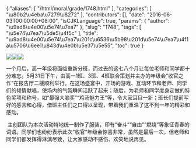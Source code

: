 {
    "aliases": [
        "/html/moral/grade/1748.html"
    ],
    "categories": [
        "\u80b2\u4eba\u7279\u8272"
    ],
    "contributors": [],
    "date": "2016-06-03T00:00:00+08:00",
    "isCJKLanguage": true,
    "params": {
        "author": "\u9ad8\u4e00\u5e74\u7ea7"
    },
    "slug": "1748",
    "tags": [
        "\u5e74\u7ea7\u5de5\u4f5c"
    ],
    "title": "\u9ad8\u4e00\u5e74\u7ea7\u201c\u6536\u5b98\u201d\u5e74\u7ea7\u4f1a\u5706\u6ee1\u843d\u4e0b\u5e37\u5e55",
    "toc": true
}

![](https://cdn.tfls.online/mirror/full/62d5c78605b2166e3201a82f9ed3d36dec8b265e.jpg)![](https://cdn.tfls.online/mirror/full/d9c097fc2757f6ea04a2b7135e495f41f7efda0a.jpg)![](https://cdn.tfls.online/mirror/full/10a8d1859db0807a56dc4d1d2129e166a680cf2e.jpg)




一个月后，高一年级将面临重新分班，而过去的这七八个月让每位老师和同学都十分难忘。5月31日下午，由高一1班、3班、4班联合策划并主办的年级会“收官之作”在报告厅二楼顺利举行。在这场盛宴中，开场的游戏、互动环节和老师、同学们的倾情献唱，使场内的气氛瞬间活跃了起来；随后，为老师和同学度身定做的特色奖项和称号，如“最强大脑奖”“鸡汤魅力王”等，令大家耳目一新；班长们提前写好的感言和心得，借班主任们之口得以呈现，带着我们重温了这不到一年的精彩和感动。




 主创团队为本次活动特地统一制作了服装，印有“奋斗”“自由”“燃烧”等象征青春的词语。同学们也纷纷表示此次“收官”年级会惊喜非常，虽然是最后一次，但老师和同学们都发挥得淋漓尽致，让大家感动不感伤、欢笑地说再见。



